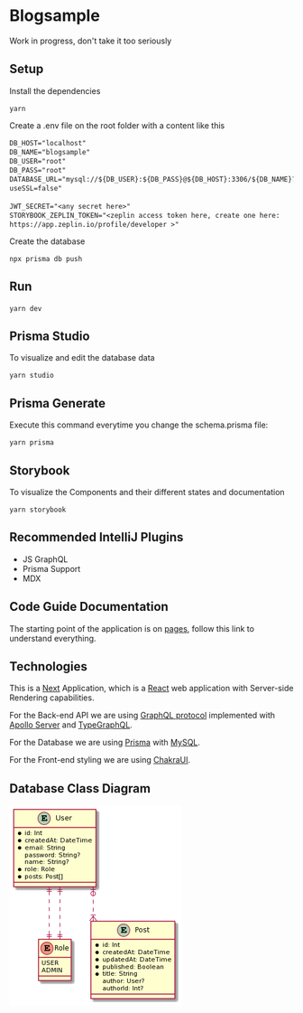 # Blogsample
Work in progress, don't take it too seriously

## Setup
Install the dependencies
```shell
yarn
```
Create a .env file on the root folder with a content like this
```
DB_HOST="localhost"
DB_NAME="blogsample"
DB_USER="root"
DB_PASS="root"
DATABASE_URL="mysql://${DB_USER}:${DB_PASS}@${DB_HOST}:3306/${DB_NAME}?useSSL=false"

JWT_SECRET="<any secret here>"
STORYBOOK_ZEPLIN_TOKEN="<zeplin access token here, create one here: https://app.zeplin.io/profile/developer >"
```

Create the database
```shell
npx prisma db push
```

## Run
```shell
yarn dev
```

## Prisma Studio
To visualize and edit the database data
```shell
yarn studio
```

## Prisma Generate
Execute this command everytime you change the schema.prisma file:
```shell
yarn prisma
```

## Storybook
To visualize the Components and their different states and documentation
```shell
yarn storybook
```

## Recommended IntelliJ Plugins
- JS GraphQL
- Prisma Support
- MDX

## Code Guide Documentation
The starting point of the application is on [pages](pages), follow this link to understand everything.

## Technologies
This is a [Next](https://nextjs.org/) Application, which is a [React](https://reactjs.org/) web application with
Server-side Rendering capabilities.

For the Back-end API we are using [GraphQL protocol](https://graphql.org/) implemented with
[Apollo Server](https://www.apollographql.com/) and [TypeGraphQL](https://typegraphql.com/).

For the Database we are using [Prisma](https://www.prisma.io/) with [MySQL](https://www.mysql.com/).

For the Front-end styling we are using [ChakraUI](https://chakra-ui.com/).

## Database Class Diagram
![](prisma/schema.png)
